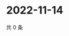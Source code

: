 # 2022-11-14

共 0 条

<!-- BEGIN WEIBO -->
<!-- 最后更新时间 Mon Nov 14 2022 20:38:50 GMT+0800 (China Standard Time) -->

<!-- END WEIBO -->
